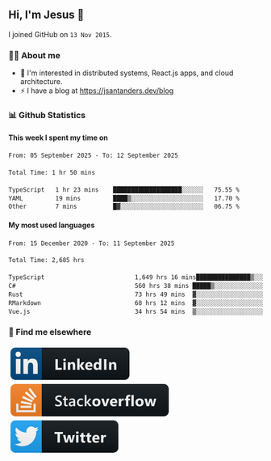 ## Hi, I'm Jesus 👋

I joined GitHub on `13 Nov 2015`.

<!-- Talking about you -->

### 👨‍💻 About me

- 👦 I'm interested in distributed systems, React.js apps, and cloud architecture.
- ⚡️ I have a blog at <https://jsantanders.dev/blog>

### 📊 Github Statistics

#### This week I spent my time on

<!--START_SECTION:weekly-->

```txt
From: 05 September 2025 - To: 12 September 2025

Total Time: 1 hr 50 mins

TypeScript   1 hr 23 mins    ███████████████████░░░░░░   75.55 %
YAML         19 mins         ████▒░░░░░░░░░░░░░░░░░░░░   17.70 %
Other        7 mins          █▓░░░░░░░░░░░░░░░░░░░░░░░   06.75 %
```

<!--END_SECTION:weekly-->

#### My most used languages

<!--START_SECTION:alltime-->

```txt
From: 15 December 2020 - To: 11 September 2025

Total Time: 2,685 hrs

TypeScript                         1,649 hrs 16 mins███████████████▒░░░░░░░░░   61.43 %
C#                                 560 hrs 38 mins █████▒░░░░░░░░░░░░░░░░░░░   20.88 %
Rust                               73 hrs 49 mins  ▓░░░░░░░░░░░░░░░░░░░░░░░░   02.75 %
RMarkdown                          68 hrs 12 mins  ▓░░░░░░░░░░░░░░░░░░░░░░░░   02.54 %
Vue.js                             34 hrs 54 mins  ▒░░░░░░░░░░░░░░░░░░░░░░░░   01.30 %
```

<!--END_SECTION:alltime-->

### 📢 Find me elsewhere

<p>
  <a target="_blank" href="https://linkedin.com/in/jsantanders">
    <img src="https://github.com/jsantanders/jsantanders/blob/master/img/linkedin.svg" alt="LinkedIn" style="vertical-align:top; margin:4px">
  </a>
  
  <a target="_blank" href="https://stackoverflow.com/users/7318331/jesus-santander">
    <img src="https://github.com/jsantanders/jsantanders/blob/master/img/stackoverflow.svg" alt="StackOverflow" style="vertical-align:top; margin:4px">
  </a>
  
  <a target="_blank" href="http://twitter.com/jsantanders">
    <img src="https://github.com/jsantanders/jsantanders/blob/master/img/twitter.svg" alt="Twitter" style="vertical-align:top; margin:4px">
  </a>
</p>
